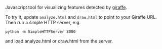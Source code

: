 Javascript tool for visualizing features detected by
[giraffe](https://github.com/benjiec/giraffe).

To try it, update ```analyze.html``` and ```draw.html``` to point to your
Giraffe URL. Then run a simple HTTP server, e.g.

```
python -m SimpleHTTPServer 8000
```

and load analyze.html or draw.html from the server.
